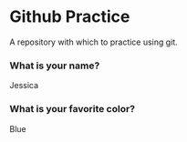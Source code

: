 # Github Practice

A repository with which to practice using git.

### What is your name?

Jessica


### What is your favorite color?

Blue
